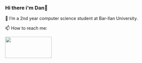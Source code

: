 ### Hi there i'm Dan👋

📘 I’m a 2nd year computer science student at Bar-Ilan University.

📫 How to reach me:

<a href="https://www.linkedin.com/in/dan-saada-45a055250">
         <img src="![image](https://user-images.githubusercontent.com/112869076/194754801-845bb5d4-337d-43f0-8277-258104e71cf6.png)"
         width=150" height="70">
      </a>


<!--
**DanSaada/DanSaada** is a ✨ _special_ ✨ repository because its `README.md` (this file) appears on your GitHub profile.


- 🔭 I’m currently working on ...
- 🌱 I’m currently learning ...
- 👯 I’m looking to collaborate on ...
- 🤔 I’m looking for help with ...
- 💬 Ask me about ...
- 📫 How to reach me: ...
- 😄 Pronouns: ...
- ⚡ Fun fact: ...
-->

